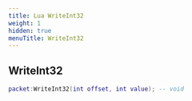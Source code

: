 ```yaml
---
title: Lua WriteInt32
weight: 1
hidden: true
menuTitle: WriteInt32
---
```

## WriteInt32
```lua
packet:WriteInt32(int offset, int value); -- void
```